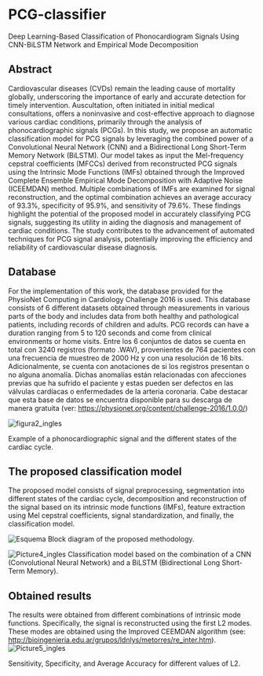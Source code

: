 # PCG-classifier
Deep Learning-Based Classification of Phonocardiogram Signals Using CNN-BiLSTM Network and Empirical Mode Decomposition

## Abstract
Cardiovascular diseases (CVDs) remain the leading cause of mortality globally, underscoring the importance of early and accurate detection for timely intervention. Auscultation, often initiated in initial medical consultations, offers a noninvasive and cost-effective approach to diagnose various cardiac conditions, primarily through the analysis of phonocardiographic signals (PCGs). In this study, we propose an automatic classification model for PCG signals by leveraging the combined power of a Convolutional Neural Network (CNN) and a Bidirectional Long Short-Term Memory Network (BiLSTM). Our model takes as input the Mel-frequency cepstral coefficients (MFCCs) derived from reconstructed PCG signals using the Intrinsic Mode Functions (IMFs) obtained through the Improved Complete Ensemble Empirical Mode Decomposition with Adaptive Noise (ICEEMDAN) method. Multiple combinations of IMFs are examined for signal reconstruction, and the optimal combination achieves an average accuracy of 93.3%, specificity of 95.9%, and sensitivity of 79.6%. These findings highlight the potential of the proposed model in accurately classifying PCG signals, suggesting its utility in aiding the diagnosis and management of cardiac conditions. The study contributes to the advancement of automated techniques for PCG signal analysis, potentially improving the efficiency and reliability of cardiovascular disease diagnosis.

## Database
For the implementation of this work, the database provided for the PhysioNet Computing in Cardiology Challenge 2016 is used. This database consists of 6 different datasets obtained through measurements in various parts of the body and includes data from both healthy and pathological patients, including records of children and adults. PCG records can have a duration ranging from 5 to 120 seconds and come from clinical environments or home visits.
Entre los 6 conjuntos de datos se cuenta en total con 3240 registros (formato .WAV), provenientes de 764 pacientes con una frecuencia de muestreo de 2000 Hz y con una resolución de 16 bits. Adicionalmente, se cuenta con anotaciones de si los registros presentan o no alguna anomalía. Dichas anomalías están relacionadas con afecciones previas que ha sufrido el paciente y estas pueden ser defectos en las válvulas cardíacas o enfermedades de la arteria coronaria. Cabe destacar que esta base de datos se encuentra disponible para su descarga de manera gratuita (ver: https://physionet.org/content/challenge-2016/1.0.0/)

![figura2_ingles](https://github.com/zonados/PCG-Classifier/assets/60301489/639b8a9f-8ec4-4b73-929e-3460a475f9f2)

Example of a phonocardiographic signal and the different states of the cardiac cycle.

## The proposed classification model
The proposed model consists of signal preprocessing, segmentation into different states of the cardiac cycle, decomposition and reconstruction of the signal based on its intrinsic mode functions (IMFs), feature extraction using Mel cepstral coefficients, signal standardization, and finally, the classification model.

![Esquema](https://github.com/zonados/PCG-Classifier/assets/60301489/42489e90-262d-4209-adcb-c56bf288b1b9)
Block diagram of the proposed methodology.

![Picture4_ingles](https://github.com/zonados/PCG-Classifier/assets/60301489/661eb5c8-746d-4b78-a8d1-af44feb42092)
Classification model based on the combination of a CNN (Convolutional Neural Network) and a BiLSTM (Bidirectional Long Short-Term Memory).

## Obtained results
The results were obtained from different combinations of intrinsic mode functions. Specifically, the signal is reconstructed using the first L2 modes. These modes are obtained using the Improved CEEMDAN algorithm (see: http://bioingenieria.edu.ar/grupos/ldnlys/metorres/re_inter.htm).
![Picture5_ingles](https://github.com/zonados/PCG-Classifier/assets/60301489/4b75f935-9b20-4d1f-8e5a-20fc80047c15)

Sensitivity, Specificity, and Average Accuracy for different values of L2.
